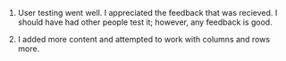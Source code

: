 1. User testing went well. I appreciated the feedback that was recieved. I should have had other people test it; however, any feedback is good.

2. I added more content and attempted to work with columns and rows more.
